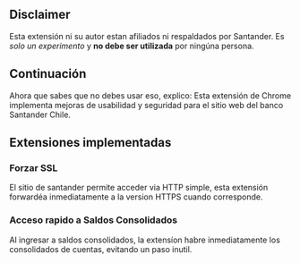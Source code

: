 ## Disclaimer

Esta extensión ni su autor estan afiliados ni respaldados por Santander.
Es *solo un experimento* y **no debe ser utilizada** por ningúna persona.

## Continuación

Ahora que sabes que no debes usar eso, explico:
Esta extensión de Chrome implementa mejoras de usabilidad y seguridad para el sitio web del banco Santander Chile.

## Extensiones implementadas

### Forzar SSL
El sitio de santander permite acceder via HTTP simple, esta extensión forwardéa inmediatamente a la version HTTPS cuando corresponde.

### Acceso rapido a Saldos Consolidados
Al ingresar a saldos consolidados, la extensíon habre inmediatamente los consolidados de cuentas, evitando un paso inutil.


